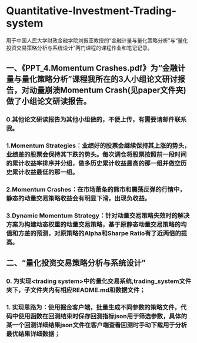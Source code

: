 # Quantitative-Investment-Trading-system
用于中国人民大学财政金融学院刘振亚教授的“金融计量与量化策略分析”与“量化投资交易策略分析与系统设计”两门课程的课程作业和笔记记录。

## 一、《PPT_4.Momentum Crashes.pdf》为“金融计量与量化策略分析”课程我所在的3人小组论文研讨报告，对动量崩溃Momentum Crash(见paper文件夹)做了小组论文研读报告。
### 0.其他论文研读报告为其他小组做的，不便上传，有需要请邮件联系我。
### 1.Momentum Strategies：业绩好的股票会继续保持其上涨的势头，业绩差的股票会保持其下跌的势头。每次调仓将股票按照前一段时间的累计收益率排序并分组，做多历史累计收益最高的那一组并做空历史累计收益最低的那一组。
### 2.Momentum Crashes：在市场萧条的熊市和震荡反弹的行情中，静态的动量交易策略收益会有明显下滑，出现负收益。
### 3.Dynamic Momentum Strategy：针对动量交易策略失效时的解决方案为构建动态权重的动量交易策略，基于原静态动量交易策略的均值和方差的预测，对原策略的Alpha和Sharpe Ratio有了近两倍的提高。

## 二、“量化投资交易策略分析与系统设计”
### 0. 为实现\<trading system>中的量化交易系统,trading_system文件夹下，子文件夹内有相应README.md和数据文件；
### 1. 实现思路为：使用掘金客户端，批量生成不同参数的策略文件，代码中使用函数在回测结束时保存回测指标json用于筛选参数，具体的某一个回测详细结果json文件在客户端查看回测时手动下载用于分析最优结果详细数据；

